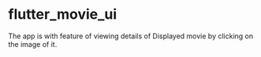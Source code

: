 # flutter_movie_ui

The app is  with feature of viewing details of  Displayed movie by clicking on the image of it.
